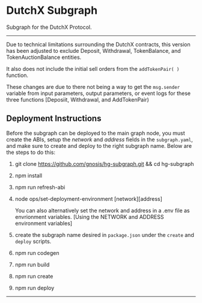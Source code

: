 # DutchX Subgraph

Subgraph for the DutchX Protocol.

--- 

Due to technical limitations surrounding the DutchX contracts, this version has been adjusted to exclude Deposit, Withdrawal, TokenBalance, and TokenAuctionBalance entities.

It also does not include the initial sell orders from the `addTokenPair( )` function.

These changes are due to there not being a way to get the `msg.sender` variable from input parameters, output parameters, or event logs for these three functions [Deposiit, Withdrawal, and AddTokenPair) 

## Deployment Instructions

Before the subgraph can be deployed to the main graph node, you must create the ABIs, setup the _network_ and _address_ fields in the `subgraph.yaml`, and make sure to create and deploy to the right subgraph name. Below are the steps to do this:

1.  git clone https://github.com/gnosis/hg-subgraph.git && cd hg-subgraph

2.  npm install

3.  npm run refresh-abi

4.  node ops/set-deployment-environment [network][address]

    You can also alternatively set the network and address in a .env file as envrionment variables. 
    [Using the NETWORK and ADDRESS environment variables]

5.  create the subgraph name desired in `package.json` under the `create` and `deploy` scripts.

6. npm run codegen

7. npm run build

8.  npm run create

9.  npm run deploy

---
